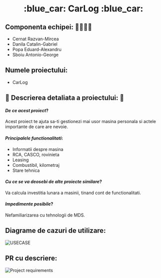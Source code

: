 <h1 align="center">:blue_car: CarLog :blue_car:</h1>

## Componenta echipei: :walking::walking::walking::walking:
  - Cernat Razvan-Mircea
  - Danila Catalin-Gabriel
  - Popa Eduard-Alexandru
  - Sboiu Antonio-George

## Numele proiectului: 
  - CarLog

## :page_with_curl: Descrierea detaliata a proiectului: :page_with_curl:

#### *De ce acest proiect*?
Acest proiect te ajuta sa-ti gestionezi mai usor masina personala si actele importante de care are nevoie.

#### *Principalele functionalitati*:  
  - Informatii despre masina
  - RCA, CASCO, rovinieta
  - Leasing
  - Combustibil, kilometraj
  - Stare tehnica

#### *Cu ce se va deosebi de alte proiecte similare*?
Va calcula investitia lunara a masinii, tinand cont de functionalitati.

#### *Impedimente posibile*?
Nefamiliarizarea cu tehnologii de MDS.

## Diagrame de cazuri de utilizare:
![USECASE](https://i.ibb.co/QfLrBmV/captura.png)


## PR cu descriere:
![Project requirements](https://i.ibb.co/7zKD2Jh/PR.png)
